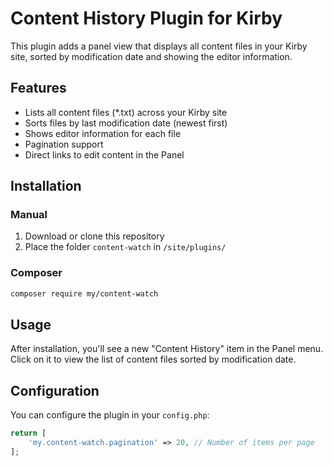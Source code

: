# Content History Plugin for Kirby

This plugin adds a panel view that displays all content files in your Kirby site, sorted by modification date and showing the editor information.

## Features

- Lists all content files (*.txt) across your Kirby site
- Sorts files by last modification date (newest first)
- Shows editor information for each file
- Pagination support
- Direct links to edit content in the Panel

## Installation

### Manual

1. Download or clone this repository
2. Place the folder `content-watch` in `/site/plugins/`

### Composer

```bash
composer require my/content-watch
```

## Usage

After installation, you'll see a new "Content History" item in the Panel menu. Click on it to view the list of content files sorted by modification date.

## Configuration

You can configure the plugin in your `config.php`:

```php
return [
    'my.content-watch.pagination' => 20, // Number of items per page
];
```
